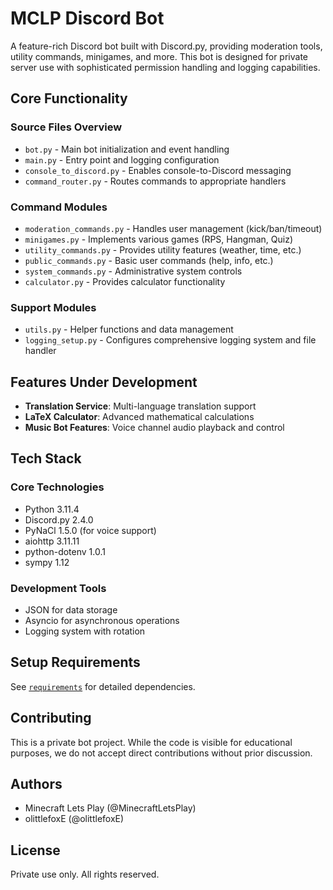 # MCLP Discord Bot

A feature-rich Discord bot built with Discord.py, providing moderation tools, utility commands, minigames, and more. This bot is designed for private server use with sophisticated permission handling and logging capabilities.

## Core Functionality

### Source Files Overview

- `bot.py` - Main bot initialization and event handling
- `main.py` - Entry point and logging configuration
- `console_to_discord.py` - Enables console-to-Discord messaging
- `command_router.py` - Routes commands to appropriate handlers

### Command Modules

- `moderation_commands.py` - Handles user management (kick/ban/timeout)
- `minigames.py` - Implements various games (RPS, Hangman, Quiz)
- `utility_commands.py` - Provides utility features (weather, time, etc.)
- `public_commands.py` - Basic user commands (help, info, etc.)
- `system_commands.py` - Administrative system controls
- `calculator.py` - Provides calculator functionality

### Support Modules

- `utils.py` - Helper functions and data management
- `logging_setup.py` - Configures comprehensive logging system and file handler

## Features Under Development

- **Translation Service**: Multi-language translation support
- **LaTeX Calculator**: Advanced mathematical calculations
- **Music Bot Features**: Voice channel audio playback and control

## Tech Stack

### Core Technologies

- Python 3.11.4
- Discord.py 2.4.0
- PyNaCl 1.5.0 (for voice support)
- aiohttp 3.11.11
- python-dotenv 1.0.1
- sympy 1.12

### Development Tools

- JSON for data storage
- Asyncio for asynchronous operations
- Logging system with rotation

## Setup Requirements

See [`requirements`](./requirements.txt) for detailed dependencies.

## Contributing

This is a private bot project. While the code is visible for educational purposes, we do not accept direct contributions without prior discussion.

## Authors

- Minecraft Lets Play (@MinecraftLetsPlay)
- olittlefoxE (@olittlefoxE)

## License

Private use only. All rights reserved.
